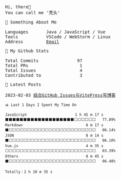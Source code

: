 <pre>
Hi, there👋
You can call me '秃头'
</pre>
<pre>
👾 Something About Me

Languages       Java / JavaScript / Vue
Tools           VSCode / WebStorm / Linux
Address         <a href="mailto:ttdlyu@163.com">Email</a>
</pre>

<pre>
🙈 My Github Stats

Total Commits               97
Total PRs                    1
Total Issues                 4
Contributed to               3
</pre>
<pre>
📰 Latest Posts

2023-02-03 <a href="https://blog.152527.xyz/posts/1.html" target="_blank">结合GitHub Issues与VitePress写博客</a>
</pre>
```text
📊 Last 1 Days I Spent My Time On

JavaScript                      1 h 45 m 17 s   ⬛⬛⬛⬛⬛⬛⬛⬛⬛⬛⬛⬛⬛⬛⬛⬛⬛⬛⬛⬜⬜⬜⬜⬜⬜   77.89%
Markdown                             8 m 17 s   ⬛⬜⬜⬜⬜⬜⬜⬜⬜⬜⬜⬜⬜⬜⬜⬜⬜⬜⬜⬜⬜⬜⬜⬜⬜   06.14%
JSON                                 8 m 14 s   ⬛⬜⬜⬜⬜⬜⬜⬜⬜⬜⬜⬜⬜⬜⬜⬜⬜⬜⬜⬜⬜⬜⬜⬜⬜   06.10%
Vue.js                               4 m 35 s   ⬜⬜⬜⬜⬜⬜⬜⬜⬜⬜⬜⬜⬜⬜⬜⬜⬜⬜⬜⬜⬜⬜⬜⬜⬜   03.39%
Others                               8 m 45 s   ⬛⬜⬜⬜⬜⬜⬜⬜⬜⬜⬜⬜⬜⬜⬜⬜⬜⬜⬜⬜⬜⬜⬜⬜⬜   06.48%

Totally：2 h 10 m 35 s
```

